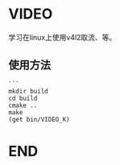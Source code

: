 # VIDEO
学习在linux上使用v4l2取流、等。
## 使用方法
    ```
    mkdir build
    cd build
    cmake ..
    make
    (get bin/VIDEO_K)



# END
